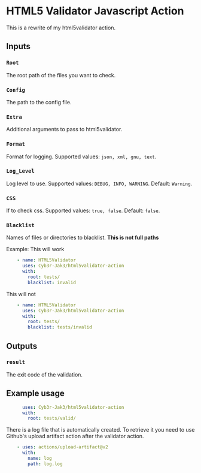 # HTML5 Validator Javascript Action

This is a rewrite of my html5validator action.


## Inputs

### `Root`

The root path of the files you want to check.

### `Config`

The path to the config file.

### `Extra`

Additional arguments to pass to html5validator.

### `Format`

Format for logging. Supported values: `json, xml, gnu, text`.

### `Log_Level`

Log level to use. Supported values: `DEBUG, INFO, WARNING`. Default: `Warning`.

### `CSS`

If to check css. Supported values: `true, false`. Default: `false`.

### `Blacklist`

Names of files or directories to blacklist.
**This is not full paths**

Example:
This will work

```yaml
    - name: HTML5Validator
      uses: Cyb3r-Jak3/html5validator-action
      with:
        root: tests/
        blacklist: invalid
```

This will not

```yaml
    - name: HTML5Validator
      uses: Cyb3r-Jak3/html5validator-action
      with:
        root: tests/
        blacklist: tests/invalid
```

## Outputs

### `result`

The exit code of the validation.

## Example usage

```yaml
      uses: Cyb3r-Jak3/html5validator-action
      with:
        root: tests/valid/
```

There is a log file that is automatically created. To retrieve it you need to use Github's upload artifact action after the validator action.

```yaml
    - uses: actions/upload-artifact@v2
      with:
        name: log
        path: log.log
```
